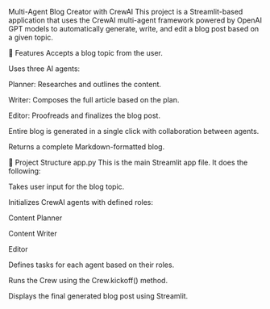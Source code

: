 Multi-Agent Blog Creator with CrewAI
This project is a Streamlit-based application that uses the CrewAI multi-agent framework powered by OpenAI GPT models to automatically generate, write, and edit a blog post based on a given topic.

🚀 Features
Accepts a blog topic from the user.

Uses three AI agents:

Planner: Researches and outlines the content.

Writer: Composes the full article based on the plan.

Editor: Proofreads and finalizes the blog post.

Entire blog is generated in a single click with collaboration between agents.

Returns a complete Markdown-formatted blog.

🧩 Project Structure
app.py
This is the main Streamlit app file. It does the following:

Takes user input for the blog topic.

Initializes CrewAI agents with defined roles:

Content Planner

Content Writer

Editor

Defines tasks for each agent based on their roles.

Runs the Crew using the Crew.kickoff() method.

Displays the final generated blog post using Streamlit.

